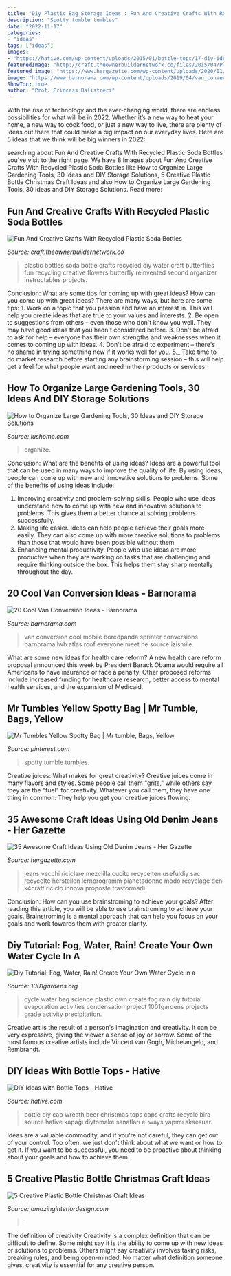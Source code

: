 ```yaml
---
title: "Diy Plastic Bag Storage Ideas : Fun And Creative Crafts With Recycled Plastic Soda Bottles"
description: "Spotty tumble tumbles"
date: "2022-11-17"
categories:
- "ideas"
tags: ["ideas"]
images:
- "https://hative.com/wp-content/uploads/2015/01/bottle-tops/17-diy-ideas-with-bottle-tops.jpg"
featuredImage: "http://craft.theownerbuildernetwork.co/files/2015/04/Plastic-Bottle-Ideas002.jpg"
featured_image: "https://www.hergazette.com/wp-content/uploads/2020/01/Craft-Ideas-Using-Old-Denim-Jeans-9-1.jpg"
image: "https://www.barnorama.com/wp-content/uploads/2019/04/van_conversion_ideas_15.jpg"
ShowToc: true
author: "Prof. Princess Balistreri"
---
```



With the rise of technology and the ever-changing world, there are endless possibilities for what will be in 2022. Whether it’s a new way to heat your home, a new way to cook food, or just a new way to live, there are plenty of ideas out there that could make a big impact on our everyday lives. Here are 5 ideas that we think will be big winners in 2022: 

	

		
searching about Fun And Creative Crafts With Recycled Plastic Soda Bottles you've visit to the right page. We have 8 Images about Fun And Creative Crafts With Recycled Plastic Soda Bottles like How to Organize Large Gardening Tools, 30 Ideas and DIY Storage Solutions, 5 Creative Plastic Bottle Christmas Craft Ideas and also How to Organize Large Gardening Tools, 30 Ideas and DIY Storage Solutions. Read more:
		
    
## Fun And Creative Crafts With Recycled Plastic Soda Bottles

<img loading=lazy src="http://craft.theownerbuildernetwork.co/files/2015/04/Plastic-Bottle-Ideas002.jpg" onerror="this.onerror=null;this.src='https://tse2.mm.bing.net/th?id=OIP.-tLg4uyqykAkB70rAnjA6gHaFj&amp;pid=15.1';" alt="Fun And Creative Crafts With Recycled Plastic Soda Bottles">

_Source: craft.theownerbuildernetwork.co_

>plastic bottles soda bottle crafts recycled diy water craft butterflies fun recycling creative flowers butterfly reinvented second organizer instructables projects. 

	

Conclusion: What are some tips for coming up with great ideas?
How can you come up with great ideas? There are many ways, but here are some tips: 1. Work on a topic that you passion and have an interest in. This will help you create ideas that are true to your values and interests. 2. Be open to suggestions from others – even those who don't know you well. They may have good ideas that you hadn't considered before. 3. Don't be afraid to ask for help – everyone has their own strengths and weaknesses when it comes to coming up with ideas. 4. Don't be afraid to experiment – there's no shame in trying something new if it works well for you. 5._ Take time to do market research before starting any brainstorming session – this will help get a feel for what people want and need in their products or services. 
    
## How To Organize Large Gardening Tools, 30 Ideas And DIY Storage Solutions

<img loading=lazy src="https://www.lushome.com/wp-content/uploads/2020/01/storage-ideas-gadening-tools-26.jpg" onerror="this.onerror=null;this.src='https://tse3.mm.bing.net/th?id=OIP.FJWVSook7nm9MPxbnuUo0wAAAA&amp;pid=15.1';" alt="How to Organize Large Gardening Tools, 30 Ideas and DIY Storage Solutions">

_Source: lushome.com_

>organize. 

	

Conclusion: What are the benefits of using ideas?
Ideas are a powerful tool that can be used in many ways to improve the quality of life. By using ideas, people can come up with new and innovative solutions to problems. Some of the benefits of using ideas include: 
1) Improving creativity and problem-solving skills. People who use ideas understand how to come up with new and innovative solutions to problems. This gives them a better chance at solving problems successfully. 
2) Making life easier. Ideas can help people achieve their goals more easily. They can also come up with more creative solutions to problems than those that would have been possible without them. 
3) Enhancing mental productivity. People who use ideas are more productive when they are working on tasks that are challenging and require thinking outside the box. This helps them stay sharp mentally throughout the day.

    
## 20 Cool Van Conversion Ideas - Barnorama

<img loading=lazy src="https://www.barnorama.com/wp-content/uploads/2019/04/van_conversion_ideas_15.jpg" onerror="this.onerror=null;this.src='https://tse4.mm.bing.net/th?id=OIP.Wcmq15phJbhEWPmRGMSC_wHaNg&amp;pid=15.1';" alt="20 Cool Van Conversion Ideas - Barnorama">

_Source: barnorama.com_

>van conversion cool mobile boredpanda sprinter conversions barnorama lwb atlas roof everyone meet he source izismile. 

	

What are some new ideas for health care reform?
A new health care reform proposal announced this week by President Barack Obama would require all Americans to have insurance or face a penalty. Other proposed reforms include increased funding for healthcare research, better access to mental health services, and the expansion of Medicaid.

    
## Mr Tumbles Yellow Spotty Bag | Mr Tumble, Bags, Yellow

<img loading=lazy src="https://i.pinimg.com/736x/ec/e3/87/ece387106be5e796a1d2b85e41f02635.jpg" onerror="this.onerror=null;this.src='https://tse2.mm.bing.net/th?id=OIP.5hxrFRb3pbHh3WXKjQ29MgHaNK&amp;pid=15.1';" alt="Mr Tumbles Yellow Spotty Bag | Mr tumble, Bags, Yellow">

_Source: pinterest.com_

>spotty tumble tumbles. 

	

Creative juices: What makes for great creativity?
Creative juices come in many flavors and styles. Some people call them "grits," while others say they are the "fuel" for creativity. Whatever you call them, they have one thing in common: They help you get your creative juices flowing.

    
## 35 Awesome Craft Ideas Using Old Denim Jeans - Her Gazette

<img loading=lazy src="https://www.hergazette.com/wp-content/uploads/2020/01/Craft-Ideas-Using-Old-Denim-Jeans-9-1.jpg" onerror="this.onerror=null;this.src='https://tse1.mm.bing.net/th?id=OIP.H9PZ_7LvMJISovM3AZaTogHaLl&amp;pid=15.1';" alt="35 Awesome Craft Ideas Using Old Denim Jeans - Her Gazette">

_Source: hergazette.com_

>jeans vecchi riciclare mezclilla cucito recycelten usefuldiy sac recycelte herstellen lernprogramm pianetadonne modo recyclage deni k4craft riciclo innova proposte trasformarli. 

	

Conclusion: How can you use brainstroming to achieve your goals?
After reading this article, you will be able to use brainstroming to achieve your goals. Brainstroming is a mental approach that can help you focus on your goals and work towards them with greater clarity.

    
## Diy Tutorial: Fog, Water, Rain! Create Your Own Water Cycle In A

<img loading=lazy src="https://www.1001gardens.org/wp-content/uploads/2015/08/1001gardens.org-diy-tutorial-fog-water-rain-create-your-own-water-cycle-in-a-plastic-bag.jpg" onerror="this.onerror=null;this.src='https://tse2.mm.bing.net/th?id=OIP.GnVJVn6iWWsvA0YYjNfM5wAAAA&amp;pid=15.1';" alt="Diy Tutorial: Fog, Water, Rain! Create Your Own Water Cycle in a">

_Source: 1001gardens.org_

>cycle water bag science plastic own create fog rain diy tutorial evaporation activities condensation project 1001gardens projects grade activity precipitation. 

	

Creative art is the result of a person's imagination and creativity. It can be very expressive, giving the viewer a sense of joy or sorrow. Some of the most famous creative artists include Vincent van Gogh, Michelangelo, and Rembrandt.

    
## DIY Ideas With Bottle Tops - Hative

<img loading=lazy src="https://hative.com/wp-content/uploads/2015/01/bottle-tops/17-diy-ideas-with-bottle-tops.jpg" onerror="this.onerror=null;this.src='https://tse3.mm.bing.net/th?id=OIP.VihyGuQYKl9QbFiYTB1ecAHaJ4&amp;pid=15.1';" alt="DIY Ideas with Bottle Tops - Hative">

_Source: hative.com_

>bottle diy cap wreath beer christmas tops caps crafts recycle bira source hative kapağı diytomake sanatları el ways yapımı aksesuar. 

	

Ideas are a valuable commodity, and if you're not careful, they can get out of your control. Too often, we just don't think about what we want or how to get it. If you want to be successful, you need to be proactive about thinking about your goals and how to achieve them.

    
## 5 Creative Plastic Bottle Christmas Craft Ideas

<img loading=lazy src="https://www.amazinginteriordesign.com/wp-content/uploads/2013/12/fi9.jpg" onerror="this.onerror=null;this.src='https://tse4.mm.bing.net/th?id=OIP.mNebtrBVePU4RV4DLfPvCAHaGz&amp;pid=15.1';" alt="5 Creative Plastic Bottle Christmas Craft Ideas">

_Source: amazinginteriordesign.com_

>. 

	

The definition of creativity
Creativity is a complex definition that can be difficult to define. Some might say it is the ability to come up with new ideas or solutions to problems. Others might say creativity involves taking risks, breaking rules, and being open-minded. No matter what definition someone gives, creativity is essential for any creative person.

